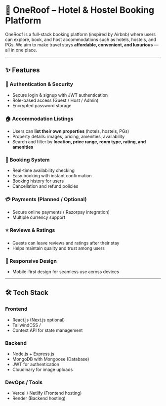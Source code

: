 # 🏨 OneRoof – Hotel & Hostel Booking Platform

OneRoof is a full-stack booking platform (inspired by Airbnb) where users can explore, book, and host accommodations such as hotels, hostels, and PGs. We aim to make travel stays **affordable, convenient, and luxurious** — all in one place.

---

## ✨ Features

### 🔐 Authentication & Security

* Secure login & signup with JWT authentication
* Role-based access (Guest / Host / Admin)
* Encrypted password storage

### 🏠 Accommodation Listings

* Users can **list their own properties** (hotels, hostels, PGs)  
* Property details: images, pricing, amenities, availability
* Search and filter by **location, price range, room type, rating, and amenities**

### 📅 Booking System

* Real-time availability checking
* Easy booking with instant confirmation
* Booking history for users
* Cancellation and refund policies

### 💳 Payments (Planned / Optional)

* Secure online payments ( Razorpay integration)
* Multiple currency support

### ⭐ Reviews & Ratings

* Guests can leave reviews and ratings after their stay
* Helps maintain quality and trust among users

### 📱 Responsive Design

* Mobile-first design for seamless use across devices

---

## 🛠️ Tech Stack

### **Frontend**

* React.js (Next.js optional)
* TailwindCSS / 
* Context API for state management

### **Backend**

* Node.js + Express.js
* MongoDB with Mongoose (Database)
* JWT for authentication
* Cloudinary  for image uploads

### **DevOps / Tools**

* Vercel / Netlify (Frontend hosting)
* Render  (Backend hosting)
